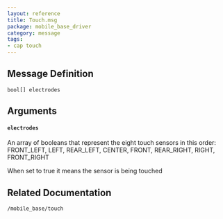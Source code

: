 ```yaml
---
layout: reference
title: Touch.msg
package: mobile_base_driver
category: message
tags: 
- cap touch
---
```


## Message Definition
```
bool[] electrodes
```

## Arguments
#### `electrodes`
An array of booleans that represent the eight touch sensors in this order:  
FRONT_LEFT, LEFT, REAR_LEFT, CENTER, FRONT, REAR_RIGHT, RIGHT, FRONT_RIGHT  

When set to true it means the sensor is being touched

## Related Documentation
``/mobile_base/touch``  

